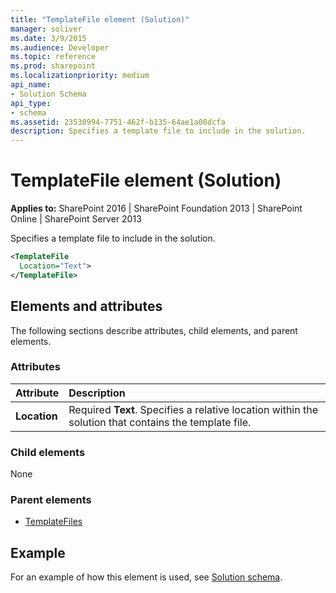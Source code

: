 ```yaml
---
title: "TemplateFile element (Solution)"
manager: soliver
ms.date: 3/9/2015
ms.audience: Developer
ms.topic: reference
ms.prod: sharepoint
ms.localizationpriority: medium
api_name:
- Solution Schema
api_type:
- schema
ms.assetid: 23530994-7751-462f-b135-64ae1a08dcfa
description: Specifies a template file to include in the solution.
---
```


# TemplateFile element (Solution)

**Applies to:** SharePoint 2016 | SharePoint Foundation 2013 | SharePoint Online | SharePoint Server 2013
  
Specifies a template file to include in the solution.
  
```XML
<TemplateFile
  Location="Text">
</TemplateFile>
```

## Elements and attributes

The following sections describe attributes, child elements, and parent elements.

### Attributes

|**Attribute**|**Description**|
|:-----|:-----|
|**Location**  <br/> |Required **Text**. Specifies a relative location within the solution that contains the template file.  <br/> |
   
### Child elements

None
   
### Parent elements

- [TemplateFiles](templatefiles-element-solution.md)
   
## Example

For an example of how this element is used, see [Solution schema](solution-schema.md).
  

